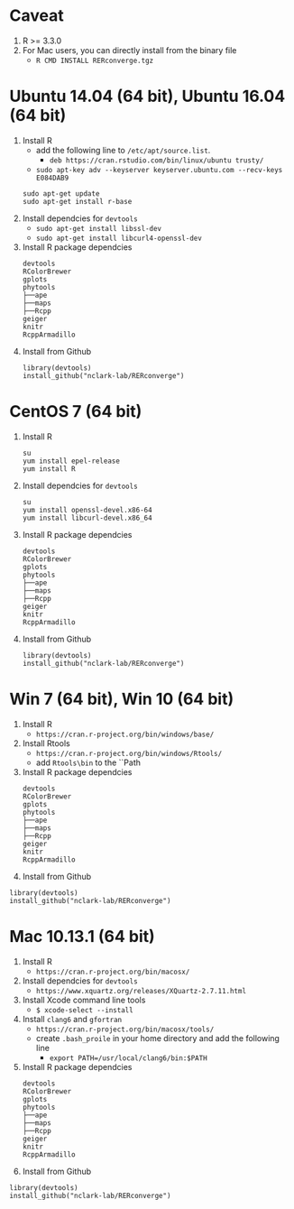 # Caveat
1. R >= 3.3.0
2. For Mac users, you can directly install from the binary file 
   - `R CMD INSTALL RERconverge.tgz`


# Ubuntu 14.04 (64 bit), Ubuntu 16.04 (64 bit)
1. Install R
   - add the following line to `/etc/apt/source.list`.
     - `deb https://cran.rstudio.com/bin/linux/ubuntu trusty/`
   - `sudo apt-key adv --keyserver keyserver.ubuntu.com --recv-keys E084DAB9`
   ```
   sudo apt-get update
   sudo apt-get install r-base
   ```
2. Install dependcies for `devtools`
   - `sudo apt-get install libssl-dev`
   - `sudo apt-get install libcurl4-openssl-dev`
3. Install R package dependcies
   ```
   devtools
   RColorBrewer
   gplots
   phytools
   ├──ape
   ├──maps
   ├──Rcpp
   geiger
   knitr
   RcppArmadillo   
4. Install from Github
   ```
   library(devtools)
   install_github("nclark-lab/RERconverge")
   ```


# CentOS 7 (64 bit)
1. Install R
   ```
   su
   yum install epel-release
   yum install R
   ```
2. Install dependcies for `devtools`
   ```
   su
   yum install openssl-devel.x86-64
   yum install libcurl-devel.x86_64
   ```
3. Install R package dependcies
   ```
   devtools
   RColorBrewer
   gplots
   phytools
   ├──ape
   ├──maps
   ├──Rcpp
   geiger
   knitr
   RcppArmadillo   
4. Install from Github
   ```
   library(devtools)
   install_github("nclark-lab/RERconverge")
   ```
   

# Win 7 (64 bit), Win 10 (64 bit)
1. Install R
   - `https://cran.r-project.org/bin/windows/base/`
2. Install Rtools
   - `https://cran.r-project.org/bin/windows/Rtools/`
   - add `Rtools\bin` to the ``Path
3. Install R package dependcies
   ```
   devtools
   RColorBrewer
   gplots
   phytools
   ├──ape
   ├──maps
   ├──Rcpp
   geiger
   knitr
   RcppArmadillo   
4. Install from Github
  ```
  library(devtools)
  install_github("nclark-lab/RERconverge")
  ```
 
 
# Mac 10.13.1 (64 bit)
1. Install R
   - `https://cran.r-project.org/bin/macosx/`
2. Install dependcies for `devtools`
   - `https://www.xquartz.org/releases/XQuartz-2.7.11.html`
3. Install Xcode command line tools
   - `$ xcode-select --install`
4. Install `clang6` and `gfortran`
   - `https://cran.r-project.org/bin/macosx/tools/`
   - create `.bash_proile` in your home directory and add the following line 
     - `export PATH=/usr/local/clang6/bin:$PATH`
5. Install R package dependcies
   ```
   devtools
   RColorBrewer
   gplots
   phytools
   ├──ape
   ├──maps
   ├──Rcpp
   geiger
   knitr
   RcppArmadillo   
   ```
6. Install from Github
  ```
  library(devtools)
  install_github("nclark-lab/RERconverge")
  ```
